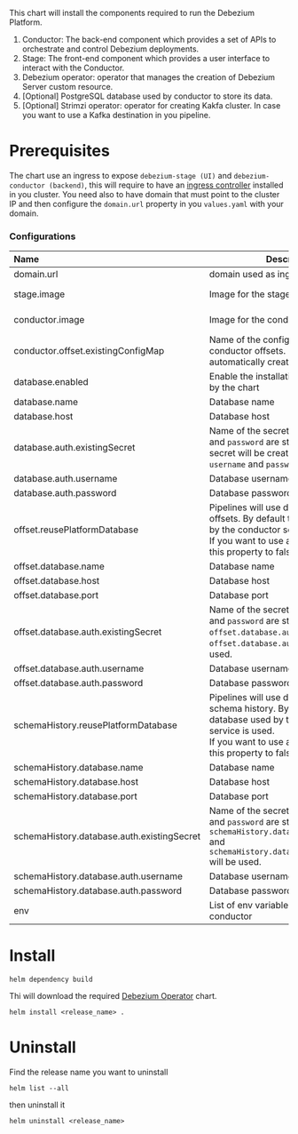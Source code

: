 This chart will install the components required to run the Debezium Platform.

1. Conductor: The back-end component which provides a set of APIs to orchestrate and control Debezium deployments.
2. Stage: The front-end component which provides a user interface to interact with the Conductor.
3. Debezium operator: operator that manages the creation of Debezium Server custom resource.
4. [Optional] PostgreSQL database used by conductor to store its data.
5. [Optional] Strimzi operator: operator for creating Kakfa cluster. In case you want to use a Kafka destination in you
   pipeline.

# Prerequisites

The chart use an ingress to expose `debezium-stage (UI)` and `debezium-conductor (backend)`,
this will require to have
an [ingress controller](https://kubernetes.io/docs/concepts/services-networking/ingress-controllers/) installed in you
cluster.
You need also to have domain that must point to the cluster IP and then configure the `domain.url` property in
you `values.yaml` with your domain.

### Configurations

| Name                                       | Description                                                                                                                                                                            | Default                                     |
|:-------------------------------------------|----------------------------------------------------------------------------------------------------------------------------------------------------------------------------------------|---------------------------------------------|
| domain.url                                 | domain used as ingress host                                                                                                                                                            | ""                                          |
| stage.image                                | Image for the stage (UI)                                                                                                                                                               | quay.io/debezium/platform-stage:latest      |
| conductor.image                            | Image for the conductor                                                                                                                                                                | quay.io/debezium/platform-conductor:nightly |
| conductor.offset.existingConfigMap         | Name of the config map used to store conductor offsets. If empty it will be automatically created.                                                                                     | ""                                          |
| database.enabled                           | Enable the installation of PostgreSQL by the chart                                                                                                                                     | false                                       |
| database.name                              | Database name                                                                                                                                                                          | postgres                                    |
| database.host                              | Database host                                                                                                                                                                          | postgres                                    |
| database.auth.existingSecret               | Name of the secret to where `username` and `password` are stored. If empty a secret will be created using the `username` and `password` properties                                     | ""                                          |
| database.auth.username                     | Database username                                                                                                                                                                      | user                                        |
| database.auth.password                     | Database password                                                                                                                                                                      | password                                    |
| offset.reusePlatformDatabase               | Pipelines will use database to store offsets. By default the database used by the conductor service is used.<br/> If you want to use a dedicated one set this property to false        | true                                        |
| offset.database.name                       | Database name                                                                                                                                                                          | postgres                                    |
| offset.database.host                       | Database host                                                                                                                                                                          | postgres                                    |
| offset.database.port                       | Database port                                                                                                                                                                          | 5432                                        |                                                                                                                                                                              |                                             |
| offset.database.auth.existingSecret        | Name of the secret to where `username` and `password` are stored. If not set `offset.database.auth.username` and `offset.database.auth.password` will be used.                         | ""                                          |
| offset.database.auth.username              | Database username                                                                                                                                                                      | user                                        |
| offset.database.auth.password              | Database password                                                                                                                                                                      | password                                    |                                                                                                                                                                  |                                             |
| schemaHistory.reusePlatformDatabase        | Pipelines will use database to store schema history. By default the database used by the conductor service is used.<br/> If you want to use a dedicated one set this property to false | true                                        |
| schemaHistory.database.name                | Database name                                                                                                                                                                          | postgres                                    |
| schemaHistory.database.host                | Database host                                                                                                                                                                          | postgres                                    |
| schemaHistory.database.port                | Database port                                                                                                                                                                          | 5432                                        |                                                                                                                                                                              |                                             |
| schemaHistory.database.auth.existingSecret | Name of the secret to where `username` and `password` are stored. If not set `schemaHistory.database.auth.username` and `schemaHistory.database.auth.password` will be used.           | ""                                          |
| schemaHistory.database.auth.username       | Database username                                                                                                                                                                      | user                                        |
| schemaHistory.database.auth.password       | Database password                                                                                                                                                                      | password                                    |                                                                                                                                                                       |                                                                                                                                                                                 |                                             |
| env                                        | List of env variable to pass to the conductor                                                                                                                                          | []                                          |

# Install

```shell
helm dependency build
```

Thi will download the required [Debezium Operator](https://github.com/debezium/debezium-operator) chart.

```shell
helm install <release_name> .
```

# Uninstall

Find the release name you want to uninstall

```shell
helm list --all
```

then uninstall it

```shell
helm uninstall <release_name>
```